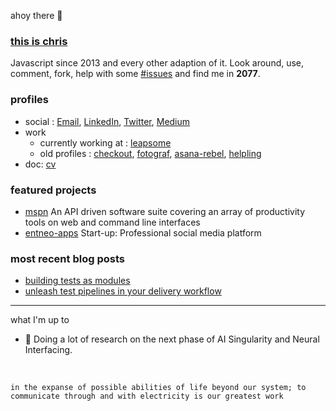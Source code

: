 ahoy there 👋<br>

### [this is chris](https://github.com/chrisenitan)

Javascript since 2013 and every other adaption of it. Look around, use, comment, fork, help with some [#issues](https://github.com/issues?q=is%3Aopen+is%3Aissue+author%3Achrisenitan+archived%3Afalse+is%3Apublic) and find me in **2077**.

### profiles
- social : [Email](mailto:enitanchris@gmail.com), [LinkedIn](https://www.linkedin.com/in/chrisenitan/), [Twitter](https://twitter.com/chris_enitan), [Medium](https://medium.com/@chrisenitan)
- work
  - currently working at : [leapsome](https://github.com/Leapsome)
  - old profiles : [checkout](https://github.com/chris-enitan-cko), [fotograf](https://github.com/fotografde), [asana-rebel](https://github.com/asanarebel), [helpling](https://github.com/Helpling)
- doc: [cv](http://bit.ly/2ZS0i0i)

### featured projects
- [mspn](https://github.com/chrisenitan/mspn) An API driven software suite covering an array of productivity tools on web and command line interfaces
- [entneo-apps](https://github.com/entneo/entneo-apps) Start-up: Professional social media platform

### most recent blog posts
- [building tests as modules](https://medium.com/checkout-com-techblog/building-tests-as-modules-572eb0faffbe)
- [unleash test pipelines in your delivery workflow](https://medium.com/@chrisenitan/unleash-test-pipelines-in-your-delivery-workflow-s-3f94a04c765b)


---
what I'm up to

- 🌱 Doing a lot of research on the next phase of AI Singularity and Neural Interfacing.
<br>

`in the expanse of possible abilities of life beyond our system; to communicate through and with electricity is our greatest work`
